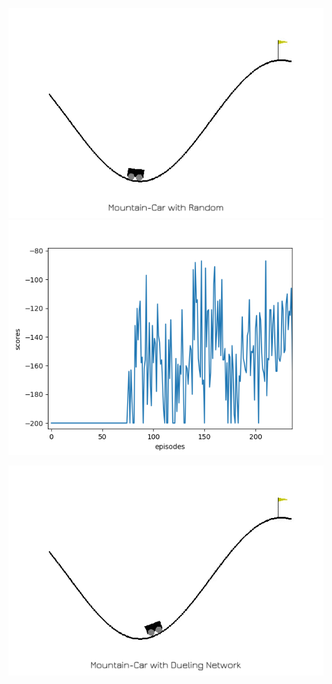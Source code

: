 <p align="center">
  <img src="/assets/mountaincar_random.gif">

  <img src="/assets/mountaincar_loss.png">
</p>
<p align="center">
  <img src="/assets/mountaincar_duelingnet.gif">
</p>
